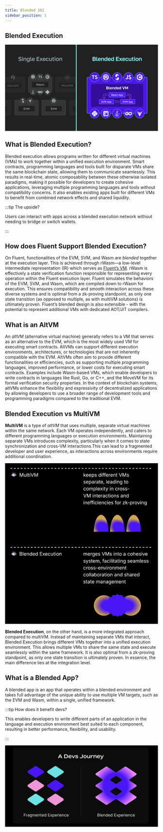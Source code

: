 ```yaml
---
title: Blended 101
sidebar_position: 1
---
```

Blended Execution
---

![Single versus Blended Execution](../../static/img/single-blended-exec.png)

## What is Blended Execution?

Blended execution allows programs written for different virtual machines (VMs) to work together within a unified execution environment. Smart contracts, programming languages and tools built for disparate VMs share the same blockchain state, allowing them to communicate seamlessly. This results in real-time, atomic composability between these otherwise isolated paradigms, making it possible for developers to create cohesive applications, leveraging multiple programming languages and tools without compatibility concerns. It also enables existing apps built for different VMs to benefit from combined network effects and shared liquidity.

:::tip The upside?

Users can interact with apps across a blended execution network without needing to bridge or switch wallets.

:::

## How does Fluent Support Blended Execution?

On Fluent, functionalities of the EVM, SVM, and Wasm are _blended_ together at the execution layer. This is achieved through rWasm—a low-level intermediate representation (IR) which serves as [Fluent’s VM](fluent-overview.md#the-fluent-vm). rWasm is effectively a state verification function responsible for representing every operation within the Fluent execution layer. Fluent simulates the behaviors of the EVM, SVM, and Wasm, which are compiled down to rWasm for execution. This ensures compatibility and smooth interaction across these diverse systems and is optimal from a zk-proving standpoint, as only one state transition (as opposed to multiple, as with multiVM solutions) is ultimately proven. Fluent’s blended design is also extensible - with the potential to represent additional VMs with dedicated AOT/JIT compilers.

## What is an AltVM

An _altVM_ (alternative virtual machine) generally refers to a VM that serves as an alternative to the EVM, which is the most widely used VM for executing smart contracts. AltVMs can support different execution environments, architectures, or technologies that are not inherently compatible with the EVM. AltVMs often aim to provide different functionalities or efficiencies, such as supporting multiple programming languages, improved performance, or lower costs for executing smart contracts. Examples include Wasm-based VMs, which enable developers to write contracts in languages like Rust, Go, or C++, and the MoveVM for its formal verification security properties. In the context of blockchain systems, altVMs enhance the flexibility and expressivity of decentralized applications by allowing developers to use a broader range of development tools and programming paradigms compared to the traditional EVM.

## Blended Execution vs MultiVM

**MultiVM** is a type of _altVM_ that uses multiple, separate virtual machines within the same network. Each VM operates independently, and caters to different programming languages or execution environments. Maintaining separate VMs introduces complexity, particularly when it comes to state synchronization and cross-VM interactions.This can lead to a fragmented developer and user experience, as interactions across environments require additional coordination.

![Multi-VM versus Blended VM](../../static/img/multivm-vs-blendedvm.png)

**Blended Execution**, on the other hand, is a more integrated approach compared to multiVM. Instead of maintaining separate VMs that interact, Blended Execution brings different VMs together into a unified execution environment. This allows multiple VMs to share the same state and execute seamlessly within the same framework. It is also optimal from a zk-proving standpoint, as only one state transition is ultimately proven. In essence, the main difference lies at the integration level.

## What is a Blended App?

A blended app is an app that operates within a blended environment and takes full advantage of the unique ability to use multiple VM targets, such as the EVM and Wasm, within a single, unified framework.

:::tip How does it benefit devs?

This enables developers to write different parts of an application in the language and execution environment best suited to each component, resulting in better performance, flexibility, and usability.

:::

![What is a blended app](../../static/img/blended-app.png)